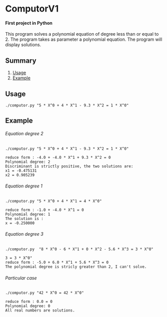 # ComputorV1
#### First project in Python

This program solves a polynomial equation of degree less than or equal to 2. The program takes as parameter a polynomial equation. The program will display solutions.

## Summary
 1. [Usage](#usage)
 2. [Example](#example)


## <a name="usage">Usage</a>

```
./computor.py "5 * X^0 + 4 * X^1 - 9.3 * X^2 = 1 * X^0"
```

## <a name="example">Example</a>

###### Equation degree 2
```
./computor.py "5 * X^0 + 4 * X^1 - 9.3 * X^2 = 1 * X^0"

reduce form : -4.0 + -4.0 * X^1 + 9.3 * X^2 = 0
Polynomial degree: 2
Discriminant is strictly positive, the two solutions are:
x1 = -0.475131
x2 = 0.905239
```
###### Equation degree 1
```
./computor.py "5 * X^0 + 4 * X^1 = 4 * X^0"

reduce form : -1.0 + -4.0 * X^1 = 0
Polynomial degree: 1
The solution is :
x = -0.250000
```

###### Equation degree 3
```
./computor.py  "8 * X^0 - 6 * X^1 + 0 * X^2 - 5.6 * X^3 = 3 * X^0"

3 = 3 * X^0"
reduce form : -5.0 + 6.0 * X^1 + 5.6 * X^3 = 0
The polynomial degree is stricly greater than 2, I can't solve.
```


###### Particular case
```
./computor.py "42 * X^0 = 42 * X^0"

reduce form : 0.0 = 0
Polynomial degree: 0
All real numbers are solutions.
```





